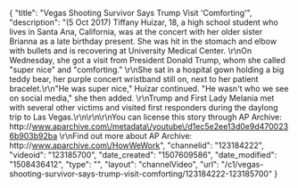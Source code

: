 {
    "title": "Vegas Shooting Survivor Says Trump Visit 'Comforting'",
    "description": "(5 Oct 2017) Tiffany Huizar, 18, a high school student who lives in Santa Ana, California, was at the concert with her older sister Brianna as a late birthday present. She was hit in the stomach and elbow with bullets and is recovering at University Medical Center.  \r\nOn Wednesday, she got a visit from President Donald Trump, whom she called \"super nice\" and \"comforting.\" \r\nShe sat in a hospital gown holding a big teddy bear, her purple concert wristband still on, next to her patient bracelet.\r\n\"He was super nice,\" Huizar continued. \"He wasn't who we see on social media,\" she then added. \r\nTrump and First Lady Melania met with several other victims and visited first responders during the daylong trip to Las Vegas.\r\n\r\n\r\nYou can license this story through AP Archive: http:\/\/www.aparchive.com\/metadata\/youtube\/d1ec5e2ee13d0e9d4700236b903b92ba \r\nFind out more about AP Archive: http:\/\/www.aparchive.com\/HowWeWork",
    "channelid": "123184222",
    "videoid": "123185700",
    "date_created": "1507609586",
    "date_modified": "1508436412",
    "type": "",
    "layout": "channelVideo",
    "url": "\/c1\/vegas-shooting-survivor-says-trump-visit-comforting\/123184222-123185700"
}